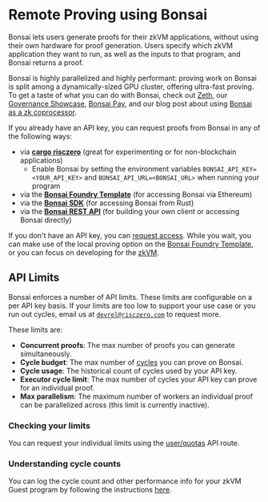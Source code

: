 # Remote Proving using Bonsai

Bonsai lets users generate proofs for their zkVM applications, without using their own hardware for proof generation.
Users specify which zkVM application they want to run, as well as the inputs to that program, and Bonsai returns a proof.

Bonsai is highly parallelized and highly performant: proving work on Bonsai is split among a dynamically-sized GPU cluster, offering ultra-fast proving.
To get a taste of what you can do with Bonsai, check out [Zeth][external-zeth], our [Governance Showcase][external-governance-showcase], [Bonsai Pay][external-bonsai-pay], and our blog post about using [Bonsai as a zk coprocessor][external-zkcoprocessor].

If you already have an API key, you can request proofs from Bonsai in any of the following ways:

- via **[cargo risczero][external-cargo-risczero]** (great for experimenting or for non-blockchain applications)
  - Enable Bonsai by setting the environment variables `BONSAI_API_KEY=<YOUR_API_KEY>` and `BONSAI_API_URL=<BONSAI_URL>` when running your program
- via the **[Bonsai Foundry Template][external-foundry-template]** (for accessing Bonsai via Ethereum)
- via the **[Bonsai SDK][external-bonsai-sdk]** (for accessing Bonsai from Rust)
- via the **[Bonsai REST API][external-bonsai-rest-api]** (for building your own client or accessing Bonsai directly)

If you don't have an API key, you can [request access][external-bonsai-apply].
While you wait, you can make use of the local proving option on the [Bonsai Foundry Template][external-foundry-template], or you can focus on developing for the [zkVM][docs-zkvm].

## API Limits

Bonsai enforces a number of API limits. These limits are configurable on a per API key basis. If your limits are too low to support your use case or you run out cycles, email us at [`devrel@risczero.com`][email-devrel] to request more.

These limits are:

- **Concurrent proofs**: The max number of proofs you can generate simultaneously.
- **Cycle budget**: The max number of [cycles][term-cycles] you can prove on Bonsai.
- **Cycle usage**: The historical count of cycles used by your API key.
- **Executor cycle limit**: The max number of cycles your API key can prove for an individual proof.
- **Max parallelism**: The maximum number of workers an individual proof can be parallelized across (this limit is currently inactive).

### Checking your limits

You can request your individual limits using the [user/quotas][external-api-user-quotas] API route.

### Understanding cycle counts

You can log the cycle count and other performance info for your zkVM Guest program by following the instructions [here][docs-executor-statistics].

[docs-executor-statistics]: ../zkvm/quickstart.md#executor-statistics
[docs-zkVM]: ../zkvm/zkvm_overview.md
[email-devrel]: mailto:devrel@risczero.com
[external-api-user-quotas]: https://api.bonsai.xyz/swagger-ui/#/user/route_user_quota
[external-bonsai-apply]: https://bonsai.xyz/apply
[external-bonsai-pay]: https://www.risczero.com/news/bonsai-pay
[external-bonsai-rest-api]: https://api.bonsai.xyz/swagger-ui/
[external-bonsai-sdk]: https://crates.io/crates/bonsai-sdk
[external-cargo-risczero]: https://crates.io/crates/cargo-risczero
[external-foundry-template]: https://github.com/risc0/bonsai-foundry-template/blob/main/README.md
[external-governance-showcase]: https://github.com/risc0/risc0/tree/main/bonsai/examples/governance#readme
[external-zeth]: https://www.risczero.com/news/zeth-release
[external-zkcoprocessor]: https://www.risczero.com/news/a-guide-to-zk-coprocessors-for-scalability
[term-cycles]: /terminology#clock-cycles
